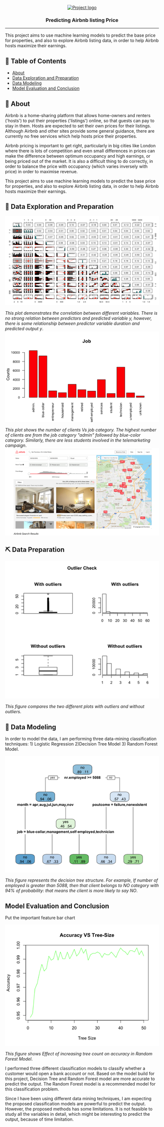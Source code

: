 
<p align="center">
  <a href="" rel="noopener">
 <img width=200px height=200px src="https://i.imgur.com/6wj0hh6.jpg" alt="Project logo"></a>
</p>

<h3 align="center">Predicting Airbnb listing Price</h3>

<div align="center">

</div>

---

<p align="left"> This project aims to use machine learning models to predict the base price for properties, and also to explore Airbnb listing data, in order to help Airbnb hosts maximize their earnings.
    <br> 
</p>

## 📝 Table of Contents
- [About](#about)
- [Data Exploration and Preparation](#data_exploration_and_preparation)
- [Data Modeling](#data-modeling)
- [Model Evaluation and Conclusion](#model-evaluation-and-conclusion)

## 🧐 About <a name = "about"></a>
Airbnb is a home-sharing platform that allows home-owners and renters ('hosts') to put their properties ('listings') online, so that guests can pay to stay in them. Hosts are expected to set their own prices for their listings. Although Airbnb and other sites provide some general guidance, there are currently no free services which help hosts price their properties.

Airbnb pricing is important to get right, particularly in big cities like London where there is lots of competition and even small differences in prices can make the difference between optimum occupancy and high earnings, or being priced out of the market. It is also a difficult thing to do correctly, in order to balance the price with occupancy (which varies inversely with price) in order to maximise revenue.

This project aims to use machine learning models to predict the base price for properties, and also to explore Airbnb listing data, in order to help Airbnb hosts maximize their earnings.

## 🎈 Data Exploration and Preparation <a name="data_exploration_and_preparation"></a>

![alt text](https://github.com/cghimire/Bank-Marketing-Data-Mining/blob/master/Figures/Correlation_3.png "Correlation Plot")

*This plot demonstrates the correlation between different variables. There is no strong relation between predictors and predicted variable y, however, there is some relationship between predictor variable duration and predicted output y*.
![alt text](https://raw.githubusercontent.com/cghimire/Bank-Marketing-Data-Mining/master/Figures/Job_barplot.png "Job bar plot")

*This plot shows the number of clients Vs job category. The highest number of clients are from the job category "admin" followed by blue-color category. Similarly,
there are less students involved in the telemarketing campaign*.
![alt text](https://github.com/cghimire/Predicting-Airbnb-Listing-Price/blob/master/Figures/Airbnb%20Search.png "Search Options")



## ⛏️ Data Preparation <a name = "data-preparation"></a>

![alt text](https://github.com/cghimire/Bank-Marketing-Data-Mining/blob/master/Figures/RemoveOutlier_%20campaignVariable.png "Outlier before and after")

*This figure compares the two different plots with outliers and without outliers*.

## 🚀 Data Modeling <a name = "data-modeling"></a>

In order to model the data, I am performing three data-mining classification techniques: 1) Logistic Regression 2)Decision Tree Model 3) Random Forest Model.

![alt text](https://github.com/cghimire/Bank-Marketing-Data-Mining/blob/master/Figures/Decision%20Tree_final.png "Decision Tree")


*This figure represents the decision tree structure. For example, If number of employed is greater than 5088, then that client belongs to NO category with 94% of probability: that means the client is more likely to say NO*.

## Model Evaluation and Conclusion <a name = "model-evaluation-and-conclusion"></a>

Put the important feature bar chart


![alt text](https://github.com/cghimire/Bank-Marketing-Data-Mining/blob/master/Figures/AccuracyVsTreeSize.png "Accuracy Vs Treesize")

*This figure shows Effect of increasing tree count on accuracy in Random Forest Model*.

I performed three different classification models to classify whether a customer would open a bank account or not. Based on the model build for this project, Decision Tree and Random Forest model are more accurate to predict the output. The Random Forest model is a recommended model for this classification problem.

Since I have been using different data mining techniques, I am expecting the proposed classification models are powerful to predict the output. However, the proposed methods has some limitations. It is not feasible to study all the variables in detail, which might be interesting to predict the output, because of time limitation.


